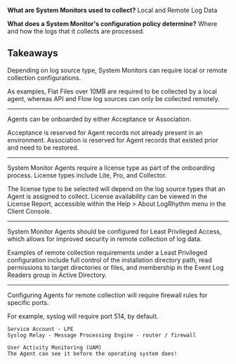 
**What are System Monitors used to collect?**
Local and Remote Log Data


**What does a System Monitor's configuration policy determine?**
Where and how the logs that it collects are processed.


## Takeaways

Depending on log source type, System Monitors can require local or remote collection configurations.

As examples, Flat Files over 10MB are required to be collected by a local agent, whereas API and Flow log sources can only be collected remotely.

<hr>

Agents can be onboarded by either Acceptance or Association.

Acceptance is reserved for Agent records not already present in an environment. Association is reserved for Agent records that existed prior and need to be restored.

<hr>

System Monitor Agents require a license type as part of the onboarding process. License types include Lite, Pro, and Collector.

The license type to be selected will depend on the log source types that an Agent is assigned to collect. License availability can be viewed in the License Report, accessible within the Help > About LogRhythm menu in the Client Console.

<hr>

System Monitor Agents should be configured for Least Privileged Access, which allows for improved security in remote collection of log data.

Examples of remote collection requirements under a Least Privileged configuration include full control of the installation directory path, read permissions to target directories or files, and membership in the Event Log Readers group in Active Directory.

<hr>


Configuring Agents for remote collection will require firewall rules for specific ports.

For example, syslog will require port 514, by default.


```
Service Account - LPE 
Syslog Relay - Message Processing Engine - router / firewall

User Activity Monitoring (UAM)
The Agent can see it before the operating system does!
```

